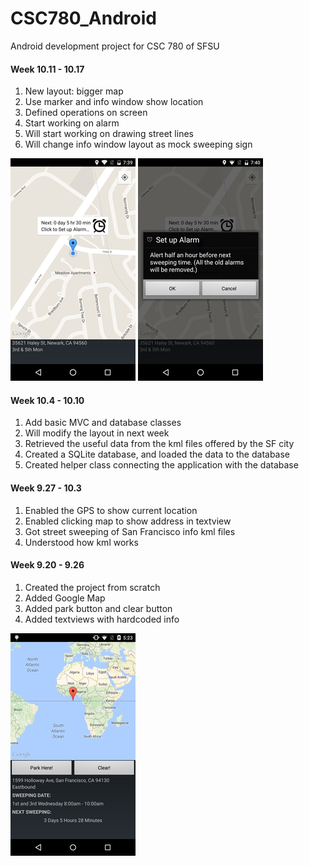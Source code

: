 # CSC780_Android
Android development project for CSC 780 of SFSU

#### Week 10.11 - 10.17

1. New layout: bigger map
2. Use marker and info window show location
3. Defined operations on screen
4. Start working on alarm
5. Will start working on drawing street lines
6. Will change info window layout as mock sweeping sign

![Home Screen](/images/Screenshot_20151016-073957.png) 
![Confirm Dialogue](/images/Screenshot_20151016-074100.png)

#### Week 10.4 - 10.10

1. Add basic MVC and database classes
2. Will modify the layout in next week
3. Retrieved the useful data from the kml files offered by the SF city
4. Created a SQLite database, and loaded the data to the database
5. Created helper class connecting the application with the database

#### Week 9.27 - 10.3

1. Enabled the GPS to show current location
2. Enabled clicking map to show address in textview
3. Got street sweeping of San Francisco info kml files
4. Understood how kml works

#### Week 9.20 - 9.26

1. Created the project from scratch
2. Added Google Map
3. Added park button and clear button
4. Added textviews with hardcoded info

![Old Home Screen](/images/Screenshot_2015-09-22-17-23-58.png)

